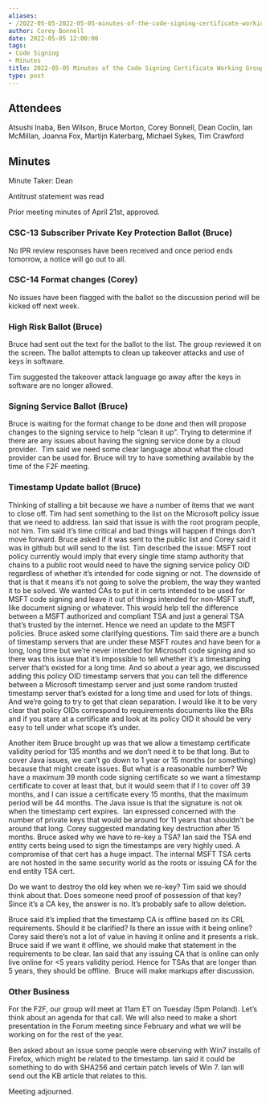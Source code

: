 ```yaml
---
aliases:
- /2022-05-05-2022-05-05-minutes-of-the-code-signing-certificate-working-group/
author: Corey Bonnell
date: 2022-05-05 12:00:00
tags:
- Code Signing
- Minutes
title: 2022-05-05 Minutes of the Code Signing Certificate Working Group
type: post
---
```


## Attendees 

Atsushi Inaba, Ben Wilson, Bruce Morton, Corey Bonnell, Dean Coclin, Ian McMillan, Joanna Fox, Martijn Katerbarg, Michael Sykes, Tim Crawford

## Minutes 

Minute Taker: Dean

Antitrust statement was read

Prior meeting minutes of April 21st, approved.

### CSC-13 Subscriber Private Key Protection Ballot (Bruce) 

No IPR review responses have been received and once period ends tomorrow, a notice will go out to all.

### CSC-14 Format changes (Corey) 

No issues have been flagged with the ballot so the discussion period will be kicked off next week.

### High Risk Ballot (Bruce) 

Bruce had sent out the text for the ballot to the list. The group reviewed it on the screen. The ballot attempts to clean up takeover attacks and use of keys in software.

Tim suggested the takeover attack language go away after the keys in software are no longer allowed.

### Signing Service Ballot (Bruce) 

Bruce is waiting for the format change to be done and then will propose changes to the signing service to help “clean it up”. Trying to determine if there are any issues about having the signing service done by a cloud provider.  Tim said we need some clear language about what the cloud provider can be used for. Bruce will try to have something available by the time of the F2F meeting.

### Timestamp Update ballot (Bruce) 

Thinking of stalling a bit because we have a number of items that we want to close off. Tim had sent something to the list on the Microsoft policy issue that we need to address. Ian said that issue is with the root program people, not him. Tim said it’s time critical and bad things will happen if things don’t move forward. Bruce asked if it was sent to the public list and Corey said it was in github but will send to the list. Tim described the issue: MSFT root policy currently would imply that every single time stamp authority that chains to a public root would need to have the signing service policy OID regardless of whether it’s intended for code signing or not. The downside of that is that it means it’s not going to solve the problem, the way they wanted it to be solved. We wanted CAs to put it in certs intended to be used for MSFT code signing and leave it out of things intended for non-MSFT stuff, like document signing or whatever. This would help tell the difference between a MSFT authorized and compliant TSA and just a general TSA that’s trusted by the internet. Hence we need an update to the MSFT policies. Bruce asked some clarifying questions. Tim said there are a bunch of timestamp servers that are under these MSFT routes and have been for a long, long time but we’re never intended for Microsoft code signing and so there was this issue that it’s impossible to tell whether it’s a timestamping server that’s existed for a long time. And so about a year ago, we discussed adding this policy OID timestamp servers that you can tell the difference between a Microsoft timestamp server and just some random trusted timestamp server that’s existed for a long time and used for lots of things. And we’re going to try to get that clean separation. I would like it to be very clear that policy OIDs correspond to requirements documents like the BRs and if you stare at a certificate and look at its policy OID it should be very easy to tell under what scope it’s under.

Another item Bruce brought up was that we allow a timestamp certificate validity period for 135 months and we don’t need it to be that long. But to cover Java issues, we can’t go down to 1 year or 15 months (or something) because that might create issues. But what is a reasonable number? We have a maximum 39 month code signing certificate so we want a timestamp certificate to cover at least that, but it would seem that if I to cover off 39 months, and I can issue a certificate every 15 months, that the maximum period will be 44 months. The Java issue is that the signature is not ok when the timestamp cert expires.  Ian expressed concerned with the number of private keys that would be around for 11 years that shouldn’t be around that long. Corey suggested mandating key destruction after 15 months. Bruce asked why we have to re-key a TSA? Ian said the TSA end entity certs being used to sign the timestamps are very highly used. A compromise of that cert has a huge impact. The internal MSFT TSA certs are not hosted in the same security world as the roots or issuing CA for the end entity TSA cert.

Do we want to destroy the old key when we re-key? Tim said we should think about that. Does someone need proof of possession of that key? Since it’s a CA key, the answer is no. It’s probably safe to allow deletion.

Bruce said it’s implied that the timestamp CA is offline based on its CRL requirements. Should it be clarified? Is there an issue with it being online? Corey said there’s not a lot of value in having it online and it presents a risk. Bruce said if we want it offline, we should make that statement in the requirements to be clear. Ian said that any issuing CA that is online can only live online for \<5 years validity period. Hence for TSAs that are longer than 5 years, they should be offline.  Bruce will make markups after discussion.

### Other Business 

For the F2F, our group will meet at 11am ET on Tuesday (5pm Poland). Let’s think about an agenda for that call. We will also need to make a short presentation in the Forum meeting since February and what we will be working on for the rest of the year.

Ben asked about an issue some people were observing with Win7 installs of Firefox, which might be related to the timestamp. Ian said it could be something to do with SHA256 and certain patch levels of Win 7. Ian will send out the KB article that relates to this.

Meeting adjourned.